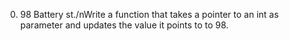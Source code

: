 0. 98 Battery st./nWrite a function that takes a pointer to an int as parameter and updates the value it points to to 98.